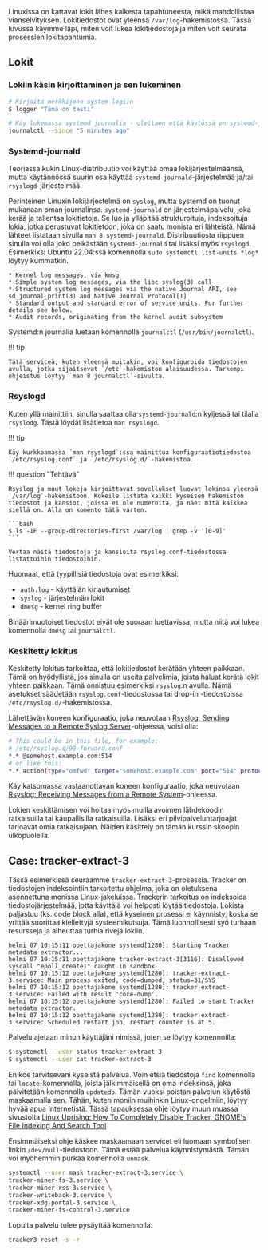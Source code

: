 Linuxissa on kattavat lokit lähes kaikesta tapahtuneesta, mikä mahdollistaa vianselvityksen. Lokitiedostot ovat yleensä `/var/log`-hakemistossa. Tässä luvussa käymme läpi, miten voit lukea lokitiedostoja ja miten voit seurata prosessien lokitapahtumia.

## Lokit

### Lokiin käsin kirjoittaminen ja sen lukeminen

```bash
# Kirjoita merkkijono system logiin
$ logger "Tämä on testi"

# Käy lukemassa systemd journalia - olettaen että käytössä on systemd-journald
journalctl --since "5 minutes ago"
```

### Systemd-journald

Teoriassa kukin Linux-distribuutio voi käyttää omaa lokijärjestelmäänsä, mutta käytännössä suurin osa käyttää `systemd-journald`-järjestelmää ja/tai `rsyslogd`-järjestelmää.

Perinteinen Linuxin lokijärjestelmä on `syslog`, mutta systemd on tuonut mukanaan oman journalinsa. `systemd-journald` on järjestelmäpalvelu, joka kerää ja tallentaa lokitietoja. Se luo ja ylläpitää strukturoituja, indeksoituja lokia, jotka perustuvat lokitietoon, joka on saatu monista eri lähteistä. Nämä lähteet listataan sivulla `man 8 systemd-journald`. Distribuutiosta riippuen sinulla voi olla joko pelkästään `systemd-journald` tai lisäksi myös `rsyslogd`. Esimerkiksi Ubuntu 22.04:ssä komennolla `sudo systemctl list-units *log*` löytyy kummatkin.

    * Kernel log messages, via kmsg
    * Simple system log messages, via the libc syslog(3) call
    * Structured system log messages via the native Journal API, see sd_journal_print(3) and Native Journal Protocol[1]
    * Standard output and standard error of service units. For further details see below.
    * Audit records, originating from the kernel audit subsystem

Systemd:n journalia luetaan komennolla `journalctl` (`/usr/bin/journalctl`). 

!!! tip

    Tätä serviceä, kuten yleensä muitakin, voi konfiguroida tiedostojen avulla, jotka sijaitsevat `/etc`-hakemiston alaisuudessa. Tarkempi ohjeistus löytyy `man 8 journalctl`-sivulta.

### Rsyslogd

Kuten yllä mainittiin, sinulla saattaa olla `systemd-journald`:n kyljessä tai tilalla `rsyslodg`. Tästä löydät lisätietoa `man rsyslogd`.

!!! tip

    Käy kurkkaamassa `man rsyslogd`:ssa mainittua konfiguraatiotiedostoa `/etc/rsyslog.conf` ja `/etc/rsyslog.d/`-hakemistoa.


!!! question "Tehtävä"

    Rsyslog ja muut lokeja kirjoittavat sovellukset luovat lokinsa yleensä `/var/log`-hakemistoon. Kokeile listata kaikki kyseisen hakemiston tiedostot ja kansiot, joissa ei ole numeroita, ja näet mitä kaikkea siellä on. Alla on komento tätä varten.

    ```bash
    $ ls -1F --group-directories-first /var/log | grep -v '[0-9]'
    ```

    Vertaa näitä tiedostoja ja kansioita rsyslog.conf-tiedostossa listattuihin tiedostoihin.

Huomaat, että tyypillisiä tiedostoja ovat esimerkiksi:

* `auth.log` - käyttäjän kirjautumiset
* `syslog` - järjestelmän lokit
* `dmesg` - kernel ring buffer

Binäärimuotoiset tiedostot eivät ole suoraan luettavissa, mutta niitä voi lukea komennolla `dmesg` tai `journalctl`.

### Keskitetty lokitus

Keskitetty lokitus tarkoittaa, että lokitiedostot kerätään yhteen paikkaan. Tämä on hyödyllistä, jos sinulla on useita palvelimia, joista haluat kerätä lokit yhteen paikkaan. Tämä onnistuu esimerkiksi `rsyslog`:n avulla. Nämä asetukset säädetään `rsyslog.conf`-tiedostossa tai drop-in -tiedostoissa `/etc/rsyslog.d/`-hakemistossa.

Lähettävän koneen konfiguraatio, joka neuvotaan [Rsyslog: Sending Messages to a Remote Syslog Server](https://www.rsyslog.com/sending-messages-to-a-remote-syslog-server/)-ohjeessa, voisi olla:

```bash
# This could be in this file, for example:
# /etc/rsyslog.d/99-forward.conf
*.* @somehost.example.com:514
# or like this:
*.* action(type="omfwd" target="somehost.example.com" port="514" protocol="tcp")
```

Käy katsomassa vastaanottavan koneen konfiguraatio, joka neuvotaan [Rsyslog: Receiving Messages from a Remote System](https://www.rsyslog.com/receiving-messages-from-a-remote-system/)-ohjeessa.

Lokien keskittämisen voi hoitaa myös muilla avoimen lähdekoodin ratkaisuilla tai kaupallisilla ratkaisuilla. Lisäksi eri pilvipalveluntarjoajat tarjoavat omia ratkaisujaan. Näiden käsittely on tämän kurssin skoopin ulkopuolella.

## Case: tracker-extract-3

Tässä esimerkissä seuraamme `tracker-extract-3`-prosessia. Tracker on tiedostojen indeksointiin tarkoitettu ohjelma, joka on oletuksena asennettuna monissa Linux-jakeluissa. Trackerin tarkoitus on indeksoida tiedostojärjestelmää, jotta käyttäjä voi helposti löytää tiedostoja. Lokista paljastuu (ks. code block alla), että kyseinen prosessi ei käynnisty, koska se yrittää suorittaa kiellettyjä systeemikutsuja. Tämä luonnollisesti syö turhaan resursseja ja aiheuttaa turhia rivejä lokiin.

```log
helmi 07 10:15:11 opettajakone systemd[1280]: Starting Tracker metadata extractor...
helmi 07 10:15:11 opettajakone tracker-extract-3[3116]: Disallowed syscall "epoll_create1" caught in sandbox
helmi 07 10:15:12 opettajakone systemd[1280]: tracker-extract-3.service: Main process exited, code=dumped, status=31/SYS
helmi 07 10:15:12 opettajakone systemd[1280]: tracker-extract-3.service: Failed with result 'core-dump'.
helmi 07 10:15:12 opettajakone systemd[1280]: Failed to start Tracker metadata extractor.
helmi 07 10:15:12 opettajakone systemd[1280]: tracker-extract-3.service: Scheduled restart job, restart counter is at 5.
```

Palvelu ajetaan minun käyttäjäni nimissä, joten se löytyy komennoilla:

```bash
$ systemctl --user status tracker-extract-3
$ systemctl --user cat tracker-extract-3
```

En koe tarvitsevani kyseistä palvelua. Voin etsiä tiedostoja `find` komennolla tai `locate`-komennolla, joista jälkimmäisellä on oma indeksinsä, joka päivitetään komennolla `updatedb`. Tämän vuoksi poistan palvelun käytöstä maskaamalla sen. Tähän, kuten moniin muihinkin Linux-ongelmiin, löytyy hyvää apua Internetistä. Tässä tapauksessa ohje löytyy muun muassa sivustolta [Linux Uprising: How To Completely Disable Tracker, GNOME's File Indexing And Search Tool](https://www.linuxuprising.com/2019/07/how-to-completely-disable-tracker.html)

Ensimmäiseksi ohje käskee maskaamaan servicet eli luomaan symbolisen linkin `/dev/null`-tiedostoon. Tämä estää palvelua käynnistymästä. Tämän voi myöhemmin purkaa komennolla `unmask`.

```bash
systemctl --user mask tracker-extract-3.service \
tracker-miner-fs-3.service \
tracker-miner-rss-3.service \
tracker-writeback-3.service \
tracker-xdg-portal-3.service \
tracker-miner-fs-control-3.service
```

Lopulta palvelu tulee pysäyttää komennolla:

```bash
tracker3 reset -s -r
```